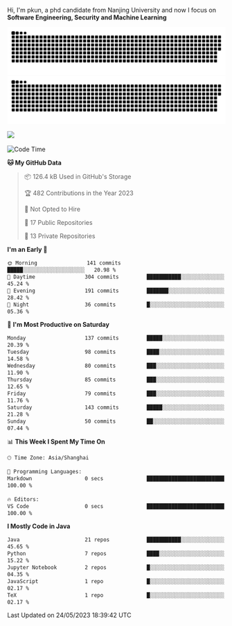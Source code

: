 Hi, I'm pkun, a phd candidate from Nanjing University and now I focus on **Software Engineering, Security and Machine Learning**

![GitHub Snake Light](https://github.com/pppppkun/pppppkun/blob/output/github-snake.svg#gh-light-mode-only)
![GitHub Snake dark](https://github.com/pppppkun/pppppkun/blob/output/github-snake-dark.svg#gh-dark-mode-only)

![](https://komarev.com/ghpvc/?username=pppppkun)
<!--START_SECTION:waka-->
![Code Time](http://img.shields.io/badge/Code%20Time-1%2C746%20hrs%2047%20mins-blue)

**🐱 My GitHub Data** 

> 📦 126.4 kB Used in GitHub's Storage 
 > 
> 🏆 482 Contributions in the Year 2023
 > 
> 🚫 Not Opted to Hire
 > 
> 📜 17 Public Repositories 
 > 
> 🔑 13 Private Repositories 
 > 
**I'm an Early 🐤** 

```text
🌞 Morning                141 commits         █████░░░░░░░░░░░░░░░░░░░░   20.98 % 
🌆 Daytime                304 commits         ███████████░░░░░░░░░░░░░░   45.24 % 
🌃 Evening                191 commits         ███████░░░░░░░░░░░░░░░░░░   28.42 % 
🌙 Night                  36 commits          █░░░░░░░░░░░░░░░░░░░░░░░░   05.36 % 
```
📅 **I'm Most Productive on Saturday** 

```text
Monday                   137 commits         █████░░░░░░░░░░░░░░░░░░░░   20.39 % 
Tuesday                  98 commits          ████░░░░░░░░░░░░░░░░░░░░░   14.58 % 
Wednesday                80 commits          ███░░░░░░░░░░░░░░░░░░░░░░   11.90 % 
Thursday                 85 commits          ███░░░░░░░░░░░░░░░░░░░░░░   12.65 % 
Friday                   79 commits          ███░░░░░░░░░░░░░░░░░░░░░░   11.76 % 
Saturday                 143 commits         █████░░░░░░░░░░░░░░░░░░░░   21.28 % 
Sunday                   50 commits          ██░░░░░░░░░░░░░░░░░░░░░░░   07.44 % 
```


📊 **This Week I Spent My Time On** 

```text
🕑︎ Time Zone: Asia/Shanghai

💬 Programming Languages: 
Markdown                 0 secs              █████████████████████████   100.00 % 

🔥 Editors: 
VS Code                  0 secs              █████████████████████████   100.00 % 
```

**I Mostly Code in Java** 

```text
Java                     21 repos            ███████████░░░░░░░░░░░░░░   45.65 % 
Python                   7 repos             ████░░░░░░░░░░░░░░░░░░░░░   15.22 % 
Jupyter Notebook         2 repos             █░░░░░░░░░░░░░░░░░░░░░░░░   04.35 % 
JavaScript               1 repo              █░░░░░░░░░░░░░░░░░░░░░░░░   02.17 % 
TeX                      1 repo              █░░░░░░░░░░░░░░░░░░░░░░░░   02.17 % 
```




 Last Updated on 24/05/2023 18:39:42 UTC
<!--END_SECTION:waka-->
